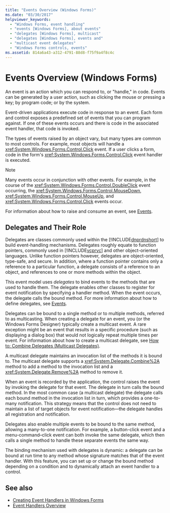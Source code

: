 ```yaml
---
title: "Events Overview (Windows Forms)"
ms.date: "03/30/2017"
helpviewer_keywords: 
  - "Windows Forms, event handling"
  - "events [Windows Forms], about events"
  - "delegates [Windows Forms], multicast"
  - "delegates [Windows Forms], events and"
  - "multicast event delegates"
  - "Windows Forms controls, events"
ms.assetid: 814a6a43-a312-4791-88d8-f75f9a4f8c4c
---
```

# Events Overview (Windows Forms)
An event is an action which you can respond to, or "handle," in code. Events can be generated by a user action, such as clicking the mouse or pressing a key; by program code; or by the system.  
  
 Event-driven applications execute code in response to an event. Each form and control exposes a predefined set of events that you can program against. If one of these events occurs and there is code in the associated event handler, that code is invoked.  
  
 The types of events raised by an object vary, but many types are common to most controls. For example, most objects will handle a <xref:System.Windows.Forms.Control.Click> event. If a user clicks a form, code in the form's <xref:System.Windows.Forms.Control.Click> event handler is executed.  
  
> [!NOTE]
>  Many events occur in conjunction with other events. For example, in the course of the <xref:System.Windows.Forms.Control.DoubleClick> event occurring, the <xref:System.Windows.Forms.Control.MouseDown>, <xref:System.Windows.Forms.Control.MouseUp>, and <xref:System.Windows.Forms.Control.Click> events occur.  
  
 For information about how to raise and consume an event, see [Events](../../standard/events/index.md).  
  
## Delegates and Their Role  
 Delegates are classes commonly used within the [!INCLUDE[dnprdnshort](../../../includes/dnprdnshort-md.md)] to build event-handling mechanisms. Delegates roughly equate to function pointers, commonly used in [!INCLUDE[vcprvc](../../../includes/vcprvc-md.md)] and other object-oriented languages. Unlike function pointers however, delegates are object-oriented, type-safe, and secure. In addition, where a function pointer contains only a reference to a particular function, a delegate consists of a reference to an object, and references to one or more methods within the object.  
  
 This event model uses *delegates* to bind events to the methods that are used to handle them. The delegate enables other classes to register for event notification by specifying a handler method. When the event occurs, the delegate calls the bound method. For more information about how to define delegates, see [Events](../../standard/events/index.md).  
  
 Delegates can be bound to a single method or to multiple methods, referred to as multicasting. When creating a delegate for an event, you (or the Windows Forms Designer) typically create a multicast event. A rare exception might be an event that results in a specific procedure (such as displaying a dialog box) that would not logically repeat multiple times per event. For information about how to create a multicast delegate, see [How to: Combine Delegates (Multicast Delegates)](~/docs/csharp/programming-guide/delegates/how-to-combine-delegates-multicast-delegates.md).  
  
 A multicast delegate maintains an invocation list of the methods it is bound to. The multicast delegate supports a <xref:System.Delegate.Combine%2A> method to add a method to the invocation list and a <xref:System.Delegate.Remove%2A> method to remove it.  
  
 When an event is recorded by the application, the control raises the event by invoking the delegate for that event. The delegate in turn calls the bound method. In the most common case (a multicast delegate) the delegate calls each bound method in the invocation list in turn, which provides a one-to-many notification. This strategy means that the control does not need to maintain a list of target objects for event notification—the delegate handles all registration and notification.  
  
 Delegates also enable multiple events to be bound to the same method, allowing a many-to-one notification. For example, a button-click event and a menu-command–click event can both invoke the same delegate, which then calls a single method to handle these separate events the same way.  
  
 The binding mechanism used with delegates is dynamic: a delegate can be bound at run time to any method whose signature matches that of the event handler. With this feature, you can set up or change the bound method depending on a condition and to dynamically attach an event handler to a control.  
  
## See also

- [Creating Event Handlers in Windows Forms](creating-event-handlers-in-windows-forms.md)
- [Event Handlers Overview](event-handlers-overview-windows-forms.md)
